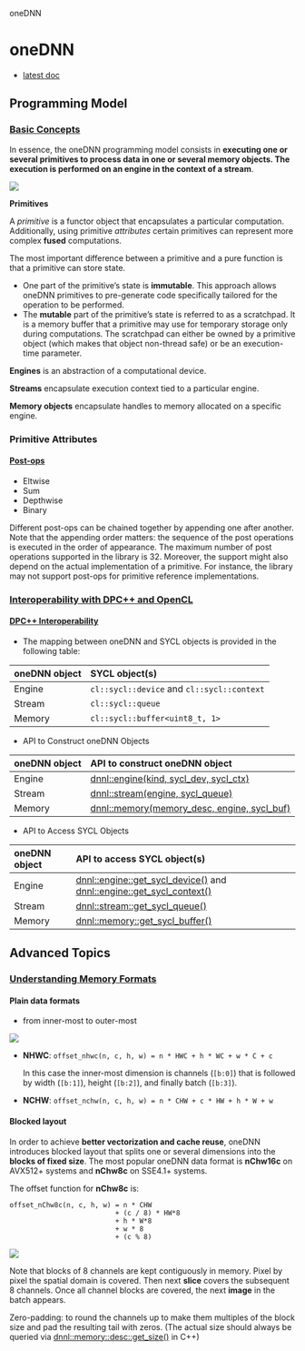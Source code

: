 oneDNN

# oneDNN

- [latest doc](https://oneapi-src.github.io/oneDNN/)



## Programming Model



### [Basic Concepts](https://docs.oneapi.com/versions/latest/onednn/dev_guide_basic_concepts.html)

In essence, the oneDNN programming model consists in **executing one or several primitives to process data in one or several memory objects. The execution is performed on an engine in the context of a stream**.

![](https://oneapi-src.github.io/oneDNN/img_programming_model.png)



**Primitives**

A *primitive* is a functor object that encapsulates a particular computation. Additionally, using primitive *attributes* certain primitives can represent more complex **fused** computations.

The most important difference between a primitive and a pure function is that a primitive can store state. 

- One part of the primitive’s state is **immutable**. This approach allows oneDNN primitives to pre-generate code specifically tailored for the operation to be performed. 
- The **mutable** part of the primitive’s state is referred to as a scratchpad. It is a memory buffer that a primitive may use for temporary storage only during computations. The scratchpad can either be owned by a primitive object (which makes that object non-thread safe) or be an execution-time parameter.



**Engines** is an abstraction of a computational device.

**Streams** encapsulate execution context tied to a particular engine.

**Memory objects** encapsulate handles to memory allocated on a specific engine.


### Primitive Attributes

#### [Post-ops](https://oneapi-src.github.io/oneDNN/dev_guide_attributes_post_ops.html)

 - Eltwise
 - Sum
 - Depthwise
 - Binary

Different post-ops can be chained together by appending one after another. Note that the appending order matters: the sequence of the post operations is executed in the order of appearance. The maximum number of post operations supported in the library is 32.
Moreover, the support might also depend on the actual implementation of a primitive. For instance, the library may not support post-ops for primitive reference implementations.



### [Interoperability with DPC++ and OpenCL](https://docs.oneapi.com/versions/latest/onednn/usergroup2.html)



#### [DPC++ Interoperability](https://docs.oneapi.com/versions/latest/onednn/dev_guide_dpcpp_interoperability.html)

- The mapping between oneDNN and SYCL objects is provided in the following table:

| oneDNN object | SYCL object(s)                             |
| :------------ | :----------------------------------------- |
| Engine        | `cl::sycl::device` and `cl::sycl::context` |
| Stream        | `cl::sycl::queue`                          |
| Memory        | `cl::sycl::buffer<uint8_t, 1>`             |



- API to Construct oneDNN Objects

| oneDNN object | API to construct oneDNN object                               |
| :------------ | :----------------------------------------------------------- |
| Engine        | [dnnl::engine(kind, sycl_dev, sycl_ctx)](https://docs.oneapi.com/versions/latest/onednn/structdnnl_1_1engine.html) |
| Stream        | [dnnl::stream(engine, sycl_queue)](https://docs.oneapi.com/versions/latest/onednn/structdnnl_1_1stream.html) |
| Memory        | [dnnl::memory(memory_desc, engine, sycl_buf)](https://docs.oneapi.com/versions/latest/onednn/structdnnl_1_1memory.html) |

- API to Access SYCL Objects

| oneDNN object | API to access SYCL object(s)                                 |
| :------------ | :----------------------------------------------------------- |
| Engine        | [dnnl::engine::get_sycl_device()](https://docs.oneapi.com/versions/latest/onednn/structdnnl_1_1engine.html#a8fff4f387e9c975166606a0182b37fbf) and [dnnl::engine::get_sycl_context()](https://docs.oneapi.com/versions/latest/onednn/structdnnl_1_1engine.html#a362fb3ae5876f2b3be1cf2044c611472) |
| Stream        | [dnnl::stream::get_sycl_queue()](https://docs.oneapi.com/versions/latest/onednn/structdnnl_1_1stream.html#a37cdaf0769013debc1dde3559f00cecc) |
| Memory        | [dnnl::memory::get_sycl_buffer()](https://docs.oneapi.com/versions/latest/onednn/structdnnl_1_1memory.html#a170571437afeabe2923477fdd6eea2fd) |



## Advanced Topics



### [Understanding Memory Formats](https://oneapi-src.github.io/oneDNN/dev_guide_understanding_memory_formats.html)



#### Plain data formats

- from inner-most to outer-most

![](https://docs.oneapi.com/versions/latest/onednn/mem_fmt_img2.png)

- **NHWC**: `offset_nhwc(n, c, h, w) = n * HWC + h * WC + w * C + c`

  In this case the inner-most dimension is channels (`[b:0]`) that is followed by width (`[b:1]`), height (`[b:2]`), and finally batch (`[b:3]`).

- **NCHW**: `offset_nchw(n, c, h, w) = n * CHW + c * HW + h * W + w`



#### Blocked layout

In order to achieve **better vectorization and cache reuse**, oneDNN introduces blocked layout that splits one or several dimensions into the **blocks of fixed size**. The most popular oneDNN data format is **nChw16c** on AVX512+ systems and **nChw8c** on SSE4.1+ systems.

 The offset function for **nChw8c** is:

```
offset_nChw8c(n, c, h, w) = n * CHW
                          + (c / 8) * HW*8
                          + h * W*8
                          + w * 8
                          + (c % 8)
```

![](https://docs.oneapi.com/versions/latest/onednn/mem_fmt_blk.png)

Note that blocks of 8 channels are kept contiguously in memory. Pixel by pixel the spatial domain is covered. Then next **slice** covers the subsequent 8 channels. Once all channel blocks are covered, the next **image** in the batch appears.



Zero-padding: to round the channels up to make them multiples of the block size and pad the resulting tail with zeros. (The actual size should always be queried via [dnnl::memory::desc::get_size()](https://docs.oneapi.com/versions/latest/onednn/structdnnl_1_1memory_1_1desc.html#ac20108bc192912382aa4a95ae27df804) in C++)



